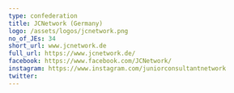 ```yaml
---
type: confederation
title: JCNetwork (Germany)
logo: /assets/logos/jcnetwork.png
no_of_JEs: 34
short_url: www.jcnetwork.de
full_url: https://www.jcnetwork.de/
facebook: https://www.facebook.com/JCNetwork/
instagram: https://www.instagram.com/juniorconsultantnetwork
twitter:
---
```

